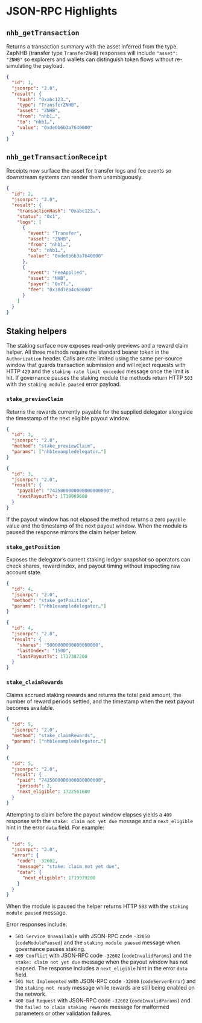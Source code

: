 # JSON-RPC Highlights

## `nhb_getTransaction`

Returns a transaction summary with the asset inferred from the type. ZapNHB
(transfer type `TransferZNHB`) responses will include `"asset": "ZNHB"` so
explorers and wallets can distinguish token flows without re-simulating the
payload.

```json
{
  "id": 1,
  "jsonrpc": "2.0",
  "result": {
    "hash": "0xabc123…",
    "type": "TransferZNHB",
    "asset": "ZNHB",
    "from": "nhb1…",
    "to": "nhb1…",
    "value": "0xde0b6b3a7640000"
  }
}
```

## `nhb_getTransactionReceipt`

Receipts now surface the asset for transfer logs and fee events so downstream
systems can render them unambiguously.

```json
{
  "id": 2,
  "jsonrpc": "2.0",
  "result": {
    "transactionHash": "0xabc123…",
    "status": "0x1",
    "logs": [
      {
        "event": "Transfer",
        "asset": "ZNHB",
        "from": "nhb1…",
        "to": "nhb1…",
        "value": "0xde0b6b3a7640000"
      },
      {
        "event": "FeeApplied",
        "asset": "NHB",
        "payer": "0x7f…",
        "fee": "0x38d7ea4c68000"
      }
    ]
  }
}
```

## Staking helpers

The staking surface now exposes read-only previews and a reward claim helper.
All three methods require the standard bearer token in the `Authorization`
header. Calls are rate limited using the same per-source window that guards
transaction submission and will reject requests with HTTP `429` and the
`staking rate limit exceeded` message once the limit is hit. If governance
pauses the staking module the methods return HTTP `503` with the
`staking module paused` error payload.

### `stake_previewClaim`

Returns the rewards currently payable for the supplied delegator alongside the
timestamp of the next eligible payout window.

```json
{
  "id": 3,
  "jsonrpc": "2.0",
  "method": "stake_previewClaim",
  "params": ["nhb1exampledelegator…"]
}
```

```json
{
  "id": 3,
  "jsonrpc": "2.0",
  "result": {
    "payable": "7425000000000000000000",
    "nextPayoutTs": 1719969600
  }
}
```

If the payout window has not elapsed the method returns a zero `payable` value
and the timestamp of the next payout window. When the module is paused the
response mirrors the claim helper below.

### `stake_getPosition`

Exposes the delegator’s current staking ledger snapshot so operators can check
shares, reward index, and payout timing without inspecting raw account state.

```json
{
  "id": 4,
  "jsonrpc": "2.0",
  "method": "stake_getPosition",
  "params": ["nhb1exampledelegator…"]
}
```

```json
{
  "id": 4,
  "jsonrpc": "2.0",
  "result": {
    "shares": "5000000000000000000",
    "lastIndex": "1500",
    "lastPayoutTs": 1717387200
  }
}
```

### `stake_claimRewards`

Claims accrued staking rewards and returns the total paid amount, the number of
reward periods settled, and the timestamp when the next payout becomes
available.

```json
{
  "id": 5,
  "jsonrpc": "2.0",
  "method": "stake_claimRewards",
  "params": ["nhb1exampledelegator…"]
}
```

```json
{
  "id": 5,
  "jsonrpc": "2.0",
  "result": {
    "paid": "7425000000000000000000",
    "periods": 2,
    "next_eligible": 1722561600
  }
}
```

Attempting to claim before the payout window elapses yields a `409` response
with the `stake: claim not yet due` message and a `next_eligible` hint in the
error `data` field. For example:

```json
{
  "id": 5,
  "jsonrpc": "2.0",
  "error": {
    "code": -32602,
    "message": "stake: claim not yet due",
    "data": {
      "next_eligible": 1719979200
    }
  }
}
```

When the module is paused the helper returns HTTP `503` with the `staking
module paused` message.

Error responses include:

* `503 Service Unavailable` with JSON-RPC code `-32050` (`codeModulePaused`) and
  the `staking module paused` message when governance pauses staking.
* `409 Conflict` with JSON-RPC code `-32602` (`codeInvalidParams`) and the
  `stake: claim not yet due` message when the payout window has not elapsed. The
  response includes a `next_eligible` hint in the error `data` field.
* `501 Not Implemented` with JSON-RPC code `-32000` (`codeServerError`) and the
  `staking not ready` message while rewards are still being enabled on the
  network.
* `400 Bad Request` with JSON-RPC code `-32602` (`codeInvalidParams`) and the
  `failed to claim staking rewards` message for malformed parameters or other
  validation failures.
